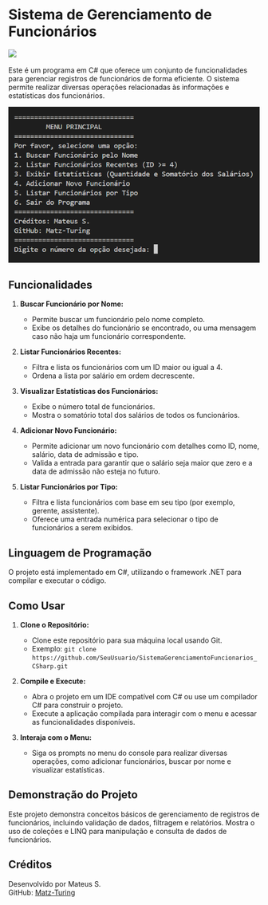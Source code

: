 # Sistema de Gerenciamento de Funcionários 

<img src="https://user-images.githubusercontent.com/74038190/212284115-f47cd8ff-2ffb-4b04-b5bf-4d1c14c0247f.gif" width="1000">

Este é um programa em C# que oferece um conjunto de funcionalidades para gerenciar registros de funcionários de forma eficiente. O sistema permite realizar diversas operações relacionadas às informações e estatísticas dos funcionários.

![Diagrama do Sistema](img/1.png "Menu principal listando todas as opções disponiveis")

## Funcionalidades

1. **Buscar Funcionário por Nome:**
    - Permite buscar um funcionário pelo nome completo.
    - Exibe os detalhes do funcionário se encontrado, ou uma mensagem caso não haja um funcionário correspondente.

2. **Listar Funcionários Recentes:**
    - Filtra e lista os funcionários com um ID maior ou igual a 4.
    - Ordena a lista por salário em ordem decrescente.

3. **Visualizar Estatísticas dos Funcionários:**
    - Exibe o número total de funcionários.
    - Mostra o somatório total dos salários de todos os funcionários.

4. **Adicionar Novo Funcionário:**
    - Permite adicionar um novo funcionário com detalhes como ID, nome, salário, data de admissão e tipo.
    - Valida a entrada para garantir que o salário seja maior que zero e a data de admissão não esteja no futuro.

5. **Listar Funcionários por Tipo:**
    - Filtra e lista funcionários com base em seu tipo (por exemplo, gerente, assistente).
    - Oferece uma entrada numérica para selecionar o tipo de funcionários a serem exibidos.

## Linguagem de Programação

O projeto está implementado em C#, utilizando o framework .NET para compilar e executar o código.

## Como Usar

1. **Clone o Repositório:**
    - Clone este repositório para sua máquina local usando Git.
    - Exemplo: `git clone https://github.com/SeuUsuario/SistemaGerenciamentoFuncionarios_CSharp.git`

2. **Compile e Execute:**
    - Abra o projeto em um IDE compatível com C# ou use um compilador C# para construir o projeto.
    - Execute a aplicação compilada para interagir com o menu e acessar as funcionalidades disponíveis.

3. **Interaja com o Menu:**
    - Siga os prompts no menu do console para realizar diversas operações, como adicionar funcionários, buscar por nome e visualizar estatísticas.

## Demonstração do Projeto

Este projeto demonstra conceitos básicos de gerenciamento de registros de funcionários, incluindo validação de dados, filtragem e relatórios. Mostra o uso de coleções e LINQ para manipulação e consulta de dados de funcionários.

## Créditos

Desenvolvido por Mateus S.  
GitHub: [Matz-Turing](https://github.com/Matz-Turing)
